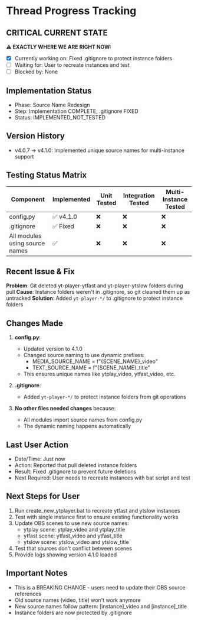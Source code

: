 # Thread Progress Tracking

## CRITICAL CURRENT STATE
**⚠️ EXACTLY WHERE WE ARE RIGHT NOW:**
- [x] Currently working on: Fixed .gitignore to protect instance folders
- [ ] Waiting for: User to recreate instances and test
- [ ] Blocked by: None

## Implementation Status
- Phase: Source Name Redesign
- Step: Implementation COMPLETE, .gitignore FIXED
- Status: IMPLEMENTED_NOT_TESTED

## Version History
- v4.0.7 → v4.1.0: Implemented unique source names for multi-instance support

## Testing Status Matrix
| Component | Implemented | Unit Tested | Integration Tested | Multi-Instance Tested | 
|-----------|------------|-------------|--------------------|-----------------------|
| config.py | ✅ v4.1.0  | ❌          | ❌                 | ❌                    |
| .gitignore | ✅ Fixed   | ❌          | ❌                 | ❌                    |
| All modules using source names | ✅ | ❌ | ❌           | ❌                    |

## Recent Issue & Fix
**Problem**: Git deleted yt-player-ytfast and yt-player-ytslow folders during pull
**Cause**: Instance folders weren't in .gitignore, so git cleaned them up as untracked
**Solution**: Added `yt-player-*/` to .gitignore to protect instance folders

## Changes Made
1. **config.py**: 
   - Updated version to 4.1.0
   - Changed source naming to use dynamic prefixes:
     - MEDIA_SOURCE_NAME = f"{SCENE_NAME}_video"
     - TEXT_SOURCE_NAME = f"{SCENE_NAME}_title"
   - This ensures unique names like ytplay_video, ytfast_video, etc.

2. **.gitignore**:
   - Added `yt-player-*/` to protect instance folders from git operations

3. **No other files needed changes** because:
   - All modules import source names from config.py
   - The dynamic naming happens automatically

## Last User Action
- Date/Time: Just now
- Action: Reported that pull deleted instance folders
- Result: Fixed .gitignore to prevent future deletions
- Next Required: User needs to recreate instances with bat script and test

## Next Steps for User
1. Run create_new_ytplayer.bat to recreate ytfast and ytslow instances
2. Test with single instance first to ensure existing functionality works
3. Update OBS scenes to use new source names:
   - ytplay scene: ytplay_video and ytplay_title
   - ytfast scene: ytfast_video and ytfast_title
   - ytslow scene: ytslow_video and ytslow_title
4. Test that sources don't conflict between scenes
5. Provide logs showing version 4.1.0 loaded

## Important Notes
- This is a BREAKING CHANGE - users need to update their OBS source references
- Old source names (video, title) won't work anymore
- New source names follow pattern: [instance]_video and [instance]_title
- Instance folders are now protected by .gitignore
